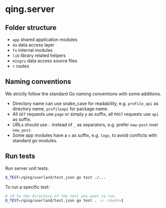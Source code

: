 # qing.server

## Folder structure

- `app` shared application modules
- `da` data access layer
- `fx` internal modules
- `lib` library related helpers
- `mingru` data access source files
- `r` routes

## Naming conventions

We strictly follow the standard Go naming conventions with some additions.

- Directory name can use snake_case for readability, e.g. `profile_api` as directory name, `profileapi` for package name.
- All `GET` requests use `page` or simply `p` as suffix, all `POST` requests use `api` as suffix.
- URLs should use `-` instead of `_` as separators, e.g. prefer `new-post` over `new_post`.
- Some app modules have a `x` as suffix, e.g. `logx`, to avoid conflicts with standard go modules.

## Run tests

Run server unit tests:

```sh
Q_TEST=/qing/userland/test.json go test ./...
```

To run a specific test:

```sh
# cd to the directory of the test you want to run.
Q_TEST=/qing/userland/test.json go test . -v -count=1
```
